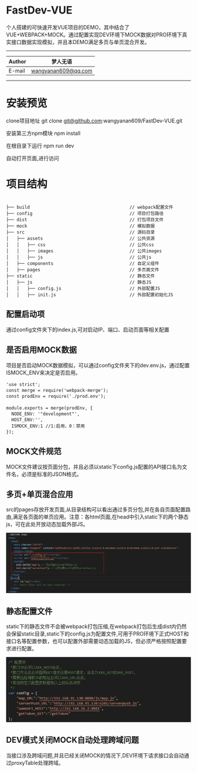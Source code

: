# FastDev-VUE

个人搭建的可快速开发VUE项目的DEMO，其中结合了VUE+WEBPACK+MOCK。通过配置实现DEV环境下MOCK数据对PRO环境下真实接口数据实现模拟，并且本DEMO满足多页与单页混合开发。
***
|Author|梦人无语|
|------|----|
|E-mail|wangyanan609@qq.com|
***

# 安装预览
clone项目地址 git clone git@github.com:wangyanan609/FastDev-VUE.git

安装第三方npm模块 npm install

在根目录下运行 npm run dev

自动打开页面,进行访问

# 项目结构
```

├── build                                      // webpack配置文件
├── config                                     // 项目打包路径
├── dist                                       // 打包项目文件
├── mock                                       // 模拟数据
├── src                                        // 源码目录
│   ├── assets                                 // 公共资源
│   │   ├── css                                // 公共css
│   │   ├── images                             // 公共images
│   │   ├── js                                 // 公共js
│   ├── components                             // 自定义组件
│   ├── pages                                  // 多页面文件
├── static                                     // 静态文件
│   ├── js                                     // 静态JS
│   │   ├── config.js                          // 外部配置JS
│   │   ├── init.js                            // 外部配置初始化JS

```
## 配置启动项
通过config文件夹下的index.js,可对启动IP、端口、启动页面等相关配置

## 是否启用MOCK数据

项目是否启动MOCK数据模拟，可以通过config文件夹下的dev.env.js，通过配置ISMOCK_ENV来决定是否启用。
```
'use strict';
const merge = require('webpack-merge');
const prodEnv = require('./prod.env');

module.exports = merge(prodEnv, {
  NODE_ENV: '"development"',
  HOST_ENV:'',
  ISMOCK_ENV:1 //1:启用，0：禁用
});

```

## MOCK文件规范

MOCK文件建议按页面分包，并且必须以static下config.js配置的API接口名为文件名，必须是标准的JSON格式。


## 多页+单页混合应用

src的pages存放开发页面,从目录结构可以看出通过多页分包,并在各自页面配置路由,满足各页面的单页应用。注意：各html页面,在head中引入static下的两个静态js，可在此处开放动态加载外部JS。

![image](https://github.com/wangyanan609/blog/blob/master/images/index.png)

## 静态配置文件

static下的静态文件不会被webpack打包压缩,在webpack打包后生成dist内仍然会保留static目录,static下的config.js为配置文件,可用于PRO环境下正式HOST和接口名等配置参数，也可以配置外部需要动态加载的JS，但必须严格按照配置要求进行配置。

![image](https://github.com/wangyanan609/blog/blob/master/images/config.png)

## DEV模式关闭MOCK自动处理跨域问题
当接口涉及跨域问题,并且已经关闭MOCK的情况下,DEV环境下请求接口会自动通过proxyTable处理跨域。
